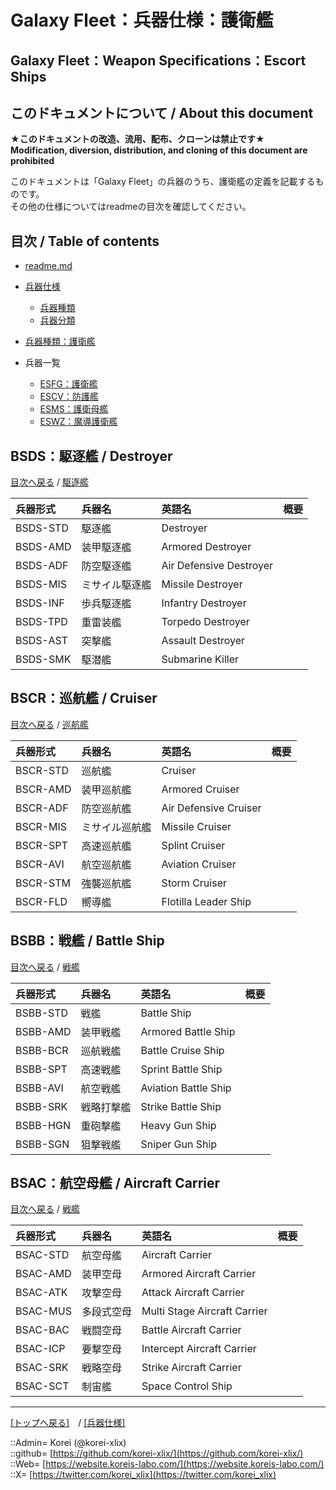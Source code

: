 # Galaxy Fleet：兵器仕様：護衛艦

## Galaxy Fleet：Weapon Specifications：Escort Ships

## このドキュメントについて / About this document

**★このドキュメントの改造、流用、配布、クローンは禁止です★**  
    **Modification, diversion, distribution, and cloning of this document are prohibited**  
  
このドキュメントは「Galaxy Fleet」の兵器のうち、護衛艦の定義を記載するものです。  
その他の仕様についてはreadmeの目次を確認してください。  





## 目次 / Table of contents

* [readme.md](/readme.md)

* [兵器仕様](/unit/readme.md)
  * [兵器種類](/strategypart/readme.md#兵器種類--unit-kind)
  * [兵器分類](/unit/readme.md#兵器分類--unit-class)

* [兵器種類：護衛艦](/unit/readme.md#es護衛艦--escort-ships)

* 兵器一覧
  * [ESFG：護衛艦](#bsds駆逐艦--destroyer)
  * [ESCV：防護艦](#bscr巡航艦--cruiser)
  * [ESMS：護衛母艦](#bsbb戦艦--battle-ship)
  * [ESWZ：魔導護衛艦](#bsac航空母艦--aircraft-carrier)





## BSDS：駆逐艦 / Destroyer

[目次へ戻る](#目次--table-of-contents) / [駆逐艦](destroyer.md)  
  
|兵器形式  |兵器名  |英語名  |概要  |
|:--|:--|:--|:--|
|BSDS-STD  |駆逐艦          |Destroyer                |  |
|BSDS-AMD  |装甲駆逐艦      |Armored Destroyer        |  |
|BSDS-ADF  |防空駆逐艦      |Air Defensive Destroyer  |  |
|BSDS-MIS  |ミサイル駆逐艦  |Missile Destroyer        |  |
|BSDS-INF  |歩兵駆逐艦      |Infantry Destroyer       |  |
|BSDS-TPD  |重雷装艦        |Torpedo Destroyer        |  |
|BSDS-AST  |突撃艦          |Assault Destroyer        |  |
|BSDS-SMK  |駆潜艦          |Submarine Killer         |  |





## BSCR：巡航艦 / Cruiser

[目次へ戻る](#目次--table-of-contents) / [巡航艦](cruiser.md)  
  

|兵器形式  |兵器名  |英語名  |概要  |
|:--|:--|:--|:--|
|BSCR-STD  |巡航艦          |Cruiser                |  |
|BSCR-AMD  |装甲巡航艦      |Armored Cruiser        |  |
|BSCR-ADF  |防空巡航艦      |Air Defensive Cruiser  |  |
|BSCR-MIS  |ミサイル巡航艦  |Missile Cruiser        |  |
|BSCR-SPT  |高速巡航艦      |Splint Cruiser         |  |
|BSCR-AVI  |航空巡航艦      |Aviation Cruiser       |  |
|BSCR-STM  |強襲巡航艦      |Storm Cruiser          |  |
|BSCR-FLD  |嚮導艦          |Flotilla Leader Ship   |  |





## BSBB：戦艦 / Battle Ship

[目次へ戻る](#目次--table-of-contents) / [戦艦](battleship.md)  
  

|兵器形式  |兵器名  |英語名  |概要  |
|:--|:--|:--|:--|
|BSBB-STD  |戦艦        |Battle Ship           |  |
|BSBB-AMD  |装甲戦艦    |Armored Battle Ship   |  |
|BSBB-BCR  |巡航戦艦    |Battle Cruise Ship    |  |
|BSBB-SPT  |高速戦艦    |Sprint Battle Ship    |  |
|BSBB-AVI  |航空戦艦    |Aviation Battle Ship  |  |
|BSBB-SRK  |戦略打撃艦  |Strike Battle Ship    |  |
|BSBB-HGN  |重砲撃艦    |Heavy Gun Ship        |  |
|BSBB-SGN  |狙撃戦艦    |Sniper Gun Ship       |  |





## BSAC：航空母艦 / Aircraft Carrier

[目次へ戻る](#目次--table-of-contents) / [戦艦](battleship.md)  
  

|兵器形式  |兵器名  |英語名  |概要  |
|:--|:--|:--|:--|
|BSAC-STD  |航空母艦    |Aircraft Carrier              |  |
|BSAC-AMD  |装甲空母    |Armored Aircraft Carrier      |  |
|BSAC-ATK  |攻撃空母    |Attack Aircraft Carrier       |  |
|BSAC-MUS  |多段式空母  |Multi Stage Aircraft Carrier  |  |
|BSAC-BAC  |戦闘空母    |Battle Aircraft Carrier       |  |
|BSAC-ICP  |要撃空母    |Intercept Aircraft Carrier    |  |
|BSAC-SRK  |戦略空母    |Strike Aircraft Carrier       |  |
|BSAC-SCT  |制宙艦      |Space Control Ship            |  |





***
[[トップへ戻る]](/readme.md)　/
[[兵器仕様]](/unit/readme.md)  
  
::Admin= Korei (@korei-xlix)  
::github= [https://github.com/korei-xlix/](https://github.com/korei-xlix/)  
::Web= [https://website.koreis-labo.com/](https://website.koreis-labo.com/)  
::X= [https://twitter.com/korei_xlix](https://twitter.com/korei_xlix)  
